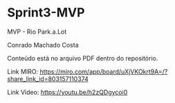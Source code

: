 # Sprint3-MVP
MVP - Rio Park.a.Lot

Conrado Machado Costa

Conteúdo está no arquivo PDF dentro do repositório.

Link MIRO: https://miro.com/app/board/uXjVKOkrt9A=/?share_link_id=803157110374

Link Video: https://youtu.be/h2zQDgycoi0
